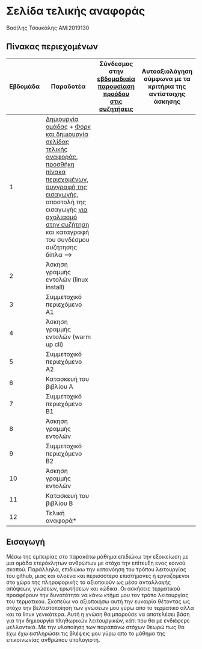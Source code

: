 # Σελίδα τελικής αναφοράς
Βασίλης Τσουκάλης  ΑΜ:2019130  

## Πίνακας περιεχομένων
| Εβδομάδα | Παραδοτέα | Σύνδεσμος στην [εβδομαδιαία παρουσίαση προόδου στις συζητήσεις](https://github.com/courses-ionio/help/discussions/categories/show-and-tell) | Αυτοαξιολόγηση σύμφωνα με τα κριτήρια της αντίστοιχης άσκησης |                                                  
| --- | --- | --- | --- |
| 1 |  [Δημιουργία ομάδας](https://github.com/courses-ionio/hci/discussions/1794) + [Φορκ και δημιουργία σελίδας τελικής αναφοράς](https://courses-ionio.github.io/help/guide/), [προσθήκη πίνακα περιεχομένων](https://raw.githubusercontent.com/courses-ionio/hci/master/README.md), [συγγραφή της εισαγωγής](https://courses-ionio.github.io/help/intro/), αποστολή της εισαγωγής [για σχολιασμό στην συζήτηση](https://github.com/courses-ionio/help/discussions/categories/show-and-tell) και καταγραφή του συνδέσμου συζήτησης δίπλα --> | | |
| 2 | Άσκηση γραμμής εντολών (linux install) | | |
| 3 | Συμμετοχικό περιεχόμενο A1 | | |
| 4 | Άσκηση γραμμής εντολών (warm up cli) | | |
| 5 | Συμμετοχικό περιεχόμενο A2 | | |
| 6 | Κατασκευή του βιβλίου Α | | |
| 7 | Συμμετοχικό περιεχόμενο B1 | | |
| 8 | Άσκηση γραμμής εντολών | | |
| 9 | Συμμετοχικό περιεχόμενο B2 | | |
| 10 | Άσκηση γραμμής εντολών | | |
| 11 | Κατασκευή του βιβλίου Β | | |
| 12 | Τελική αναφορά* | | |

## Εισαγωγή
Μέσω της εμπειρίας στο παρακάτω μάθημα επιδιώκω την εξοικείωση με μια ομάδα ετερόκλητων ανθρώπων με στόχο την επίτευξη ενος κοινού σκοπού. Παράλληλα, επιδιώκω την κατανόηση του τρόπου λειτουργίας του github, μιας και ολοένα και περισσότερο επιστήμονες ή εργαζόμενοι στο χώρο της πληροφορικής το αξιοποιούν ως μέσο ανταλλαγής απόψεων, γνώσεων, ερωτήσεων και κώδικα. 
Οι ασκήσεις τερματικού προσφέρουν την δυνατότητα να κάνω κτήμα μου τον τρόπο λειτουργίας του τερματικού. Σκοπεύω να αξιοποιήσω αυτή την ευκαιρία θέτοντας ως στόχο την βελτιστοποίηση των γνώσεων μου γύρω απο το τερματικό αλλα και τα linux γενικότερα. Αυτή η γνώση θα μπορούσε να αποτελέσει βάση για την δημιουργία πληθωρικών λειτουργικών, κάτι που θα με ενδιέφερε μελλοντικά.
Με την υλοποίηση των παραπάνω στόχων θεωρώ πως θα έχω έχω εκπληρώσει τις βλέψεις μου γύρω απο το μάθημα της επικοινωνίας ανθρώπου υπολογιστή.
